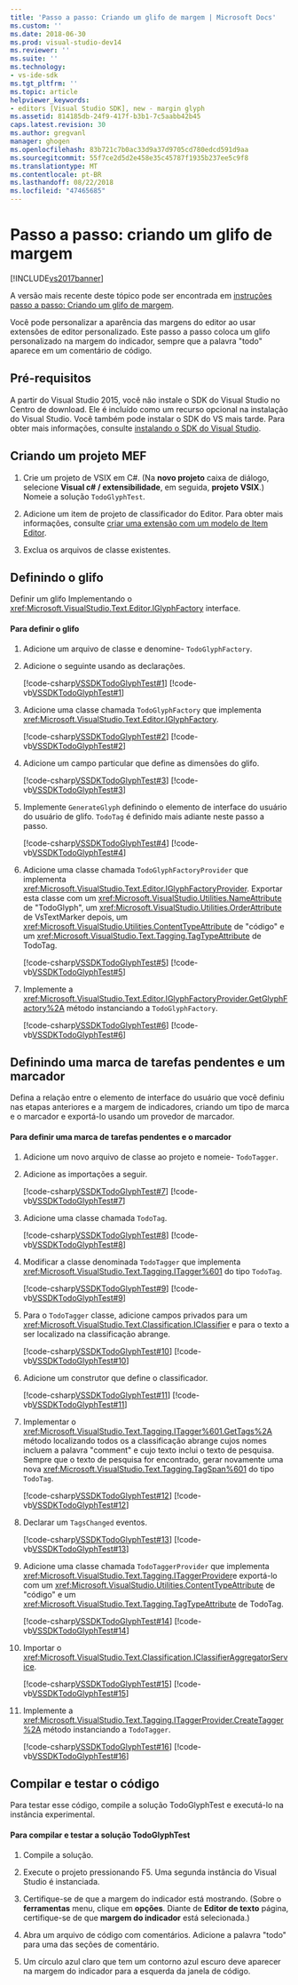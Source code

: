 ```yaml
---
title: 'Passo a passo: Criando um glifo de margem | Microsoft Docs'
ms.custom: ''
ms.date: 2018-06-30
ms.prod: visual-studio-dev14
ms.reviewer: ''
ms.suite: ''
ms.technology:
- vs-ide-sdk
ms.tgt_pltfrm: ''
ms.topic: article
helpviewer_keywords:
- editors [Visual Studio SDK], new - margin glyph
ms.assetid: 814185db-24f9-417f-b3b1-7c5aabb42b45
caps.latest.revision: 30
ms.author: gregvanl
manager: ghogen
ms.openlocfilehash: 83b721c7b0ac33d9a37d9705cd780edcd591d9aa
ms.sourcegitcommit: 55f7ce2d5d2e458e35c45787f1935b237ee5c9f8
ms.translationtype: MT
ms.contentlocale: pt-BR
ms.lasthandoff: 08/22/2018
ms.locfileid: "47465685"
---
```

# <a name="walkthrough-creating-a-margin-glyph"></a>Passo a passo: criando um glifo de margem
[!INCLUDE[vs2017banner](../includes/vs2017banner.md)]

A versão mais recente deste tópico pode ser encontrada em [instruções passo a passo: Criando um glifo de margem](https://docs.microsoft.com/visualstudio/extensibility/walkthrough-creating-a-margin-glyph).  
  
Você pode personalizar a aparência das margens do editor ao usar extensões de editor personalizado. Este passo a passo coloca um glifo personalizado na margem do indicador, sempre que a palavra "todo" aparece em um comentário de código.  
  
## <a name="prerequisites"></a>Pré-requisitos  
 A partir do Visual Studio 2015, você não instale o SDK do Visual Studio no Centro de download. Ele é incluído como um recurso opcional na instalação do Visual Studio. Você também pode instalar o SDK do VS mais tarde. Para obter mais informações, consulte [instalando o SDK do Visual Studio](../extensibility/installing-the-visual-studio-sdk.md).  
  
## <a name="creating-a-mef-project"></a>Criando um projeto MEF  
  
1.  Crie um projeto de VSIX em C#. (Na **novo projeto** caixa de diálogo, selecione **Visual c# / extensibilidade**, em seguida, **projeto VSIX**.) Nomeie a solução `TodoGlyphTest`.  
  
2.  Adicione um item de projeto de classificador do Editor. Para obter mais informações, consulte [criar uma extensão com um modelo de Item Editor](../extensibility/creating-an-extension-with-an-editor-item-template.md).  
  
3.  Exclua os arquivos de classe existentes.  
  
## <a name="defining-the-glyph"></a>Definindo o glifo  
 Definir um glifo Implementando o <xref:Microsoft.VisualStudio.Text.Editor.IGlyphFactory> interface.  
  
#### <a name="to-define-the-glyph"></a>Para definir o glifo  
  
1.  Adicione um arquivo de classe e denomine- `TodoGlyphFactory`.  
  
2.  Adicione o seguinte usando as declarações.  
  
     [!code-csharp[VSSDKTodoGlyphTest#1](../snippets/csharp/VS_Snippets_VSSDK/vssdktodoglyphtest/cs/todoglyphfactory.cs#1)]
     [!code-vb[VSSDKTodoGlyphTest#1](../snippets/visualbasic/VS_Snippets_VSSDK/vssdktodoglyphtest/vb/todoglyphfactory.vb#1)]  
  
3.  Adicione uma classe chamada `TodoGlyphFactory` que implementa <xref:Microsoft.VisualStudio.Text.Editor.IGlyphFactory>.  
  
     [!code-csharp[VSSDKTodoGlyphTest#2](../snippets/csharp/VS_Snippets_VSSDK/vssdktodoglyphtest/cs/todoglyphfactory.cs#2)]
     [!code-vb[VSSDKTodoGlyphTest#2](../snippets/visualbasic/VS_Snippets_VSSDK/vssdktodoglyphtest/vb/todoglyphfactory.vb#2)]  
  
4.  Adicione um campo particular que define as dimensões do glifo.  
  
     [!code-csharp[VSSDKTodoGlyphTest#3](../snippets/csharp/VS_Snippets_VSSDK/vssdktodoglyphtest/cs/todoglyphfactory.cs#3)]
     [!code-vb[VSSDKTodoGlyphTest#3](../snippets/visualbasic/VS_Snippets_VSSDK/vssdktodoglyphtest/vb/todoglyphfactory.vb#3)]  
  
5.  Implemente `GenerateGlyph` definindo o elemento de interface do usuário do usuário de glifo. `TodoTag` é definido mais adiante neste passo a passo.  
  
     [!code-csharp[VSSDKTodoGlyphTest#4](../snippets/csharp/VS_Snippets_VSSDK/vssdktodoglyphtest/cs/todoglyphfactory.cs#4)]
     [!code-vb[VSSDKTodoGlyphTest#4](../snippets/visualbasic/VS_Snippets_VSSDK/vssdktodoglyphtest/vb/todoglyphfactory.vb#4)]  
  
6.  Adicione uma classe chamada `TodoGlyphFactoryProvider` que implementa <xref:Microsoft.VisualStudio.Text.Editor.IGlyphFactoryProvider>. Exportar esta classe com um <xref:Microsoft.VisualStudio.Utilities.NameAttribute> de "TodoGlyph", um <xref:Microsoft.VisualStudio.Utilities.OrderAttribute> de VsTextMarker depois, um <xref:Microsoft.VisualStudio.Utilities.ContentTypeAttribute> de "código" e um <xref:Microsoft.VisualStudio.Text.Tagging.TagTypeAttribute> de TodoTag.  
  
     [!code-csharp[VSSDKTodoGlyphTest#5](../snippets/csharp/VS_Snippets_VSSDK/vssdktodoglyphtest/cs/todoglyphfactory.cs#5)]
     [!code-vb[VSSDKTodoGlyphTest#5](../snippets/visualbasic/VS_Snippets_VSSDK/vssdktodoglyphtest/vb/todoglyphfactory.vb#5)]  
  
7.  Implemente a <xref:Microsoft.VisualStudio.Text.Editor.IGlyphFactoryProvider.GetGlyphFactory%2A> método instanciando a `TodoGlyphFactory`.  
  
     [!code-csharp[VSSDKTodoGlyphTest#6](../snippets/csharp/VS_Snippets_VSSDK/vssdktodoglyphtest/cs/todoglyphfactory.cs#6)]
     [!code-vb[VSSDKTodoGlyphTest#6](../snippets/visualbasic/VS_Snippets_VSSDK/vssdktodoglyphtest/vb/todoglyphfactory.vb#6)]  
  
## <a name="defining-a-todo-tag-and-tagger"></a>Definindo uma marca de tarefas pendentes e um marcador  
 Defina a relação entre o elemento de interface do usuário que você definiu nas etapas anteriores e a margem de indicadores, criando um tipo de marca e o marcador e exportá-lo usando um provedor de marcador.  
  
#### <a name="to-define-a-todo-tag-and-tagger"></a>Para definir uma marca de tarefas pendentes e o marcador  
  
1.  Adicione um novo arquivo de classe ao projeto e nomeie- `TodoTagger`.  
  
2.  Adicione as importações a seguir.  
  
     [!code-csharp[VSSDKTodoGlyphTest#7](../snippets/csharp/VS_Snippets_VSSDK/vssdktodoglyphtest/cs/todotagger.cs#7)]
     [!code-vb[VSSDKTodoGlyphTest#7](../snippets/visualbasic/VS_Snippets_VSSDK/vssdktodoglyphtest/vb/todotagger.vb#7)]  
  
3.  Adicione uma classe chamada `TodoTag`.  
  
     [!code-csharp[VSSDKTodoGlyphTest#8](../snippets/csharp/VS_Snippets_VSSDK/vssdktodoglyphtest/cs/todotagger.cs#8)]
     [!code-vb[VSSDKTodoGlyphTest#8](../snippets/visualbasic/VS_Snippets_VSSDK/vssdktodoglyphtest/vb/todotagger.vb#8)]  
  
4.  Modificar a classe denominada `TodoTagger` que implementa <xref:Microsoft.VisualStudio.Text.Tagging.ITagger%601> do tipo `TodoTag`.  
  
     [!code-csharp[VSSDKTodoGlyphTest#9](../snippets/csharp/VS_Snippets_VSSDK/vssdktodoglyphtest/cs/todotagger.cs#9)]
     [!code-vb[VSSDKTodoGlyphTest#9](../snippets/visualbasic/VS_Snippets_VSSDK/vssdktodoglyphtest/vb/todotagger.vb#9)]  
  
5.  Para o `TodoTagger` classe, adicione campos privados para um <xref:Microsoft.VisualStudio.Text.Classification.IClassifier> e para o texto a ser localizado na classificação abrange.  
  
     [!code-csharp[VSSDKTodoGlyphTest#10](../snippets/csharp/VS_Snippets_VSSDK/vssdktodoglyphtest/cs/todotagger.cs#10)]
     [!code-vb[VSSDKTodoGlyphTest#10](../snippets/visualbasic/VS_Snippets_VSSDK/vssdktodoglyphtest/vb/todotagger.vb#10)]  
  
6.  Adicione um construtor que define o classificador.  
  
     [!code-csharp[VSSDKTodoGlyphTest#11](../snippets/csharp/VS_Snippets_VSSDK/vssdktodoglyphtest/cs/todotagger.cs#11)]
     [!code-vb[VSSDKTodoGlyphTest#11](../snippets/visualbasic/VS_Snippets_VSSDK/vssdktodoglyphtest/vb/todotagger.vb#11)]  
  
7.  Implementar o <xref:Microsoft.VisualStudio.Text.Tagging.ITagger%601.GetTags%2A> método localizando todos os a classificação abrange cujos nomes incluem a palavra "comment" e cujo texto inclui o texto de pesquisa. Sempre que o texto de pesquisa for encontrado, gerar novamente uma nova <xref:Microsoft.VisualStudio.Text.Tagging.TagSpan%601> do tipo `TodoTag`.  
  
     [!code-csharp[VSSDKTodoGlyphTest#12](../snippets/csharp/VS_Snippets_VSSDK/vssdktodoglyphtest/cs/todotagger.cs#12)]
     [!code-vb[VSSDKTodoGlyphTest#12](../snippets/visualbasic/VS_Snippets_VSSDK/vssdktodoglyphtest/vb/todotagger.vb#12)]  
  
8.  Declarar um `TagsChanged` eventos.  
  
     [!code-csharp[VSSDKTodoGlyphTest#13](../snippets/csharp/VS_Snippets_VSSDK/vssdktodoglyphtest/cs/todotagger.cs#13)]
     [!code-vb[VSSDKTodoGlyphTest#13](../snippets/visualbasic/VS_Snippets_VSSDK/vssdktodoglyphtest/vb/todotagger.vb#13)]  
  
9. Adicione uma classe chamada `TodoTaggerProvider` que implementa <xref:Microsoft.VisualStudio.Text.Tagging.ITaggerProvider>e exportá-lo com um <xref:Microsoft.VisualStudio.Utilities.ContentTypeAttribute> de "código" e um <xref:Microsoft.VisualStudio.Text.Tagging.TagTypeAttribute> de TodoTag.  
  
     [!code-csharp[VSSDKTodoGlyphTest#14](../snippets/csharp/VS_Snippets_VSSDK/vssdktodoglyphtest/cs/todotagger.cs#14)]
     [!code-vb[VSSDKTodoGlyphTest#14](../snippets/visualbasic/VS_Snippets_VSSDK/vssdktodoglyphtest/vb/todotagger.vb#14)]  
  
10. Importar o <xref:Microsoft.VisualStudio.Text.Classification.IClassifierAggregatorService>.  
  
     [!code-csharp[VSSDKTodoGlyphTest#15](../snippets/csharp/VS_Snippets_VSSDK/vssdktodoglyphtest/cs/todotagger.cs#15)]
     [!code-vb[VSSDKTodoGlyphTest#15](../snippets/visualbasic/VS_Snippets_VSSDK/vssdktodoglyphtest/vb/todotagger.vb#15)]  
  
11. Implemente a <xref:Microsoft.VisualStudio.Text.Tagging.ITaggerProvider.CreateTagger%2A> método instanciando a `TodoTagger`.  
  
     [!code-csharp[VSSDKTodoGlyphTest#16](../snippets/csharp/VS_Snippets_VSSDK/vssdktodoglyphtest/cs/todotagger.cs#16)]
     [!code-vb[VSSDKTodoGlyphTest#16](../snippets/visualbasic/VS_Snippets_VSSDK/vssdktodoglyphtest/vb/todotagger.vb#16)]  
  
## <a name="building-and-testing-the-code"></a>Compilar e testar o código  
 Para testar esse código, compile a solução TodoGlyphTest e executá-lo na instância experimental.  
  
#### <a name="to-build-and-test-the-todoglyphtest-solution"></a>Para compilar e testar a solução TodoGlyphTest  
  
1.  Compile a solução.  
  
2.  Execute o projeto pressionando F5. Uma segunda instância do Visual Studio é instanciada.  
  
3.  Certifique-se de que a margem do indicador está mostrando. (Sobre o **ferramentas** menu, clique em **opções**. Diante de **Editor de texto** página, certifique-se de que **margem do indicador** está selecionada.)  
  
4.  Abra um arquivo de código com comentários. Adicione a palavra "todo" para uma das seções de comentário.  
  
5.  Um círculo azul claro que tem um contorno azul escuro deve aparecer na margem do indicador para a esquerda da janela de código.

